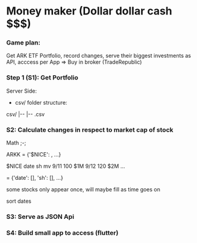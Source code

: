 # Money maker (Dollar dollar cash $$$)

### Game plan:

Get ARK ETF Portfolio, record changes, serve their biggest investments as API, acccess per App => Buy in broker (TradeRepublic)

### Step 1 (S1): Get Portfolio

Server Side: 

* csv/ folder structure: 

csv/
  |-- <Etf-name>
      |-- <date>.csv

### S2: Calculate changes in respect to market cap of stock

Math ;-;

ARKK = {'$NICE': <df>, ...}

$NICE
date sh  mv
9/11 100 $1M 
9/12 120 $2M
...

<df> = {'date': [], 'sh': [], ...}

some stocks only appear once, will maybe fill as time goes on

sort dates 


### S3: Serve as JSON Api 



### S4: Build small app to access (flutter)

